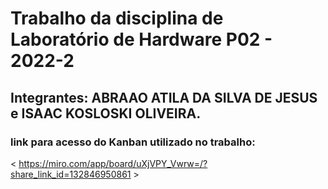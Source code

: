# Trabalho da disciplina de Laboratório de Hardware P02 - 2022-2
## Integrantes: ABRAAO ATILA DA SILVA DE JESUS e ISAAC KOSLOSKI OLIVEIRA.

### link para acesso do Kanban utilizado no trabalho:               
< https://miro.com/app/board/uXjVPY_Vwrw=/?share_link_id=132846950861 >              
